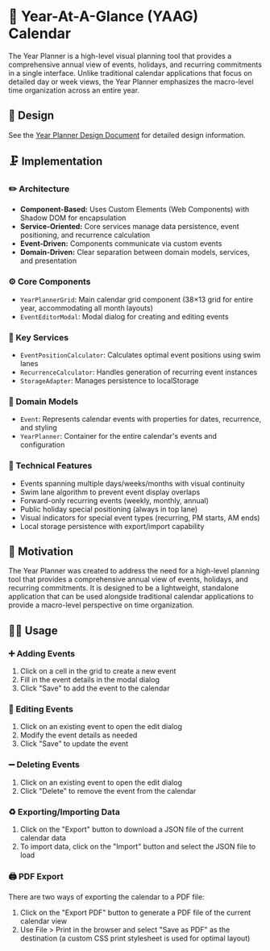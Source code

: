 # 📅 Year-At-A-Glance (YAAG) Calendar

The Year Planner is a high-level visual planning tool that provides a comprehensive annual view of events, holidays, and recurring commitments in a single interface. Unlike traditional calendar applications that focus on detailed day or week views, the Year Planner emphasizes the macro-level time organization across an entire year.

## 💠 Design

See the [Year Planner Design Document](doc/design.md) for detailed design information.

## 🗜️ Implementation

### ✏️ Architecture
- **Component-Based:** Uses Custom Elements (Web Components) with Shadow DOM for encapsulation
- **Service-Oriented:** Core services manage data persistence, event positioning, and recurrence calculation
- **Event-Driven:** Components communicate via custom events
- **Domain-Driven:** Clear separation between domain models, services, and presentation

### ⚙️ Core Components
- `YearPlannerGrid`: Main calendar grid component (38×13 grid for entire year, accommodating all month layouts)
- `EventEditorModal`: Modal dialog for creating and editing events

### 🔬 Key Services
- `EventPositionCalculator`: Calculates optimal event positions using swim lanes
- `RecurrenceCalculator`: Handles generation of recurring event instances
- `StorageAdapter`: Manages persistence to localStorage

### 🧩 Domain Models
- `Event`: Represents calendar events with properties for dates, recurrence, and styling
- `YearPlanner`: Container for the entire calendar's events and configuration

### 🫛 Technical Features
- Events spanning multiple days/weeks/months with visual continuity
- Swim lane algorithm to prevent event display overlaps
- Forward-only recurring events (weekly, monthly, annual)
- Public holiday special positioning (always in top lane)
- Visual indicators for special event types (recurring, PM starts, AM ends)
- Local storage persistence with export/import capability

## 🧘 Motivation

The Year Planner was created to address the need for a high-level planning tool that provides a comprehensive annual view of events, holidays, and recurring commitments. It is designed to be a lightweight, standalone application that can be used alongside traditional calendar applications to provide a macro-level perspective on time organization.

## 🤦‍♂️ Usage

### ➕ Adding Events

1. Click on a cell in the grid to create a new event
2. Fill in the event details in the modal dialog
3. Click "Save" to add the event to the calendar

### 📝 Editing Events

1. Click on an existing event to open the edit dialog
2. Modify the event details as needed
3. Click "Save" to update the event

### ➖ Deleting Events

1. Click on an existing event to open the edit dialog
2. Click "Delete" to remove the event from the calendar

### ♻️ Exporting/Importing Data

1. Click on the "Export" button to download a JSON file of the current calendar data
2. To import data, click on the "Import" button and select the JSON file to load

### 🖨️ PDF Export

There are two ways of exporting the calendar to a PDF file:

1. Click on the "Export PDF" button to generate a PDF file of the current calendar view
2. Use File > Print in the browser and select "Save as PDF" as the destination (a custom CSS print stylesheet is used for optimal layout)
